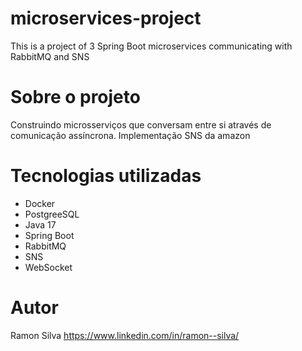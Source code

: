 # microservices-project
This is a project of 3 Spring Boot microservices communicating with RabbitMQ  and SNS

# Sobre o projeto

Construindo microsserviços que conversam entre si através de comunicação assíncrona. Implementação SNS da amazon
# Tecnologias utilizadas

- Docker
- PostgreeSQL
- Java 17
- Spring Boot
- RabbitMQ
- SNS
- WebSocket

# Autor

Ramon Silva
https://www.linkedin.com/in/ramon--silva/
